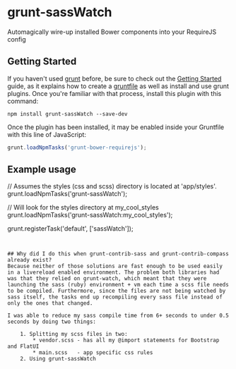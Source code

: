 # grunt-sassWatch

Automagically wire-up installed Bower components into your RequireJS config


## Getting Started

If you haven't used [grunt][] before, be sure to check out the [Getting Started][] guide, as it explains how to create a [gruntfile][Getting Started] as well as install and use grunt plugins. Once you're familiar with that process, install this plugin with this command:

```shell
npm install grunt-sassWatch --save-dev
```

Once the plugin has been installed, it may be enabled inside your Gruntfile with this line of JavaScript:

```js
grunt.loadNpmTasks('grunt-bower-requirejs');
```

[grunt]: http://gruntjs.com
[Getting Started]: https://github.com/gruntjs/grunt/blob/devel/docs/getting_started.md


## Example usage

// Assumes the styles (css and scss) directory is located at 'app/styles'.
grunt.loadNpmTasks('grunt-sassWatch');

// Will look for the styles directory at my_cool_styles
grunt.loadNpmTasks('grunt-sassWatch:my_cool_styles');

grunt.registerTask('default', ['sassWatch']);
```


## Why did I do this when grunt-contrib-sass and grunt-contrib-compass already exist?
Because neither of those solutions are fast enough to be used easily in a livereload enabled environment. The problem both libraries had was that they relied on grunt-watch, which meant that they were launching the sass (ruby) environment + vm each time a scss file needs to be compiled. Furthermore, since the files are not being watched by sass itself, the tasks end up recompiling every sass file instead of only the ones that changed.

I was able to reduce my sass compile time from 6+ seconds to under 0.5 seconds by doing two things:

	1. Splitting my scss files in two: 
		* vendor.scss - has all my @import statements for Bootstrap and FlatUI
		* main.scss   - app specific css rules
	2. Using grunt-sassWatch


